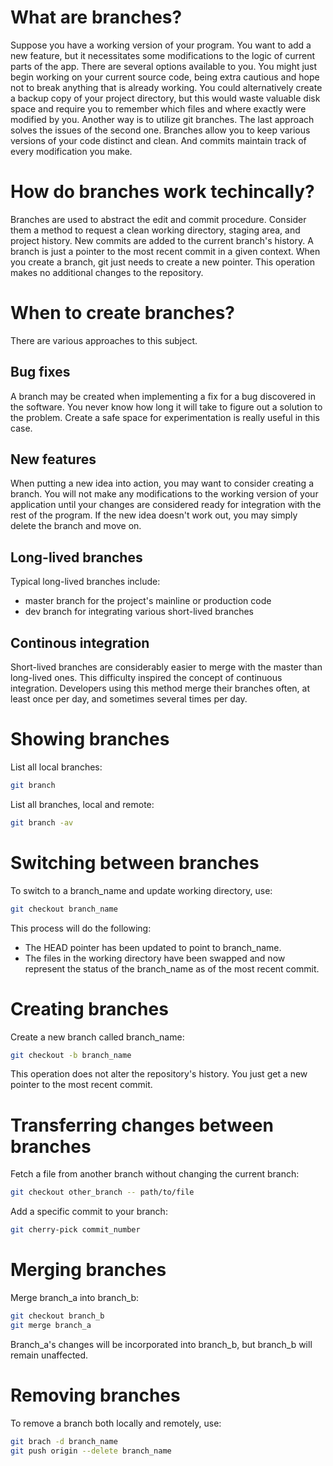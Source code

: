 <h1>What are branches?</h1>
Suppose you have a working  version of your program. You want to add a new feature, but it necessitates some modifications to the logic of current parts of the app. There are several options available to you. You might just begin working on your current source code, being extra cautious and hope not to break anything that is already working. You could alternatively create a backup copy of your project directory, but this would waste valuable disk space and require you to remember which files and where exactly were modified by you. Another way is to utilize git branches. The last approach solves the issues of the second one. Branches allow you to keep various versions of your code distinct and clean. And commits maintain track of every modification you make. 

<h1>How do branches work techincally?</h1>
Branches are used to abstract the edit and commit procedure. Consider them a method to request a clean working directory, staging area, and project history. New commits are added to the current branch's history. A branch is just a pointer to the most recent commit in a given context. When you create a branch, git just needs to create a new pointer. This operation makes no additional changes to the repository. 

<h1>When to create branches?</h1>

There are various approaches to this subject.

<h2>Bug fixes</h2>
A branch may be created when implementing a fix for a bug discovered in the software. You never know how long it will take to figure out a solution to the problem. Create a safe space for experimentation is really useful in this case.

<h2>New features</h2>
When putting a new idea into action, you may want to consider creating a branch. You will not make any modifications to the working version of your application until your changes are considered ready for integration with the rest of the program. If the new idea doesn't work out, you may simply delete the branch and move on. 

<h2>Long-lived branches</h2>

Typical long-lived branches include: 
* master branch for the project's mainline or production code 
* dev branch for integrating various short-lived branches 

<h2>Continous integration</h2>
Short-lived branches are considerably easier to merge with the master than long-lived ones. This difficulty inspired the concept of continuous integration. Developers using this method merge their branches often, at least once per day, and sometimes several times per day. 

<h1>Showing branches</h1>

List all local branches:

```bash
git branch
```

List all branches, local and remote:

```bash
git branch -av
```

<h1>Switching between branches</h1>

To switch to a branch_name and update working directory, use:

```bash
git checkout branch_name
```

This process will do the following:

* The HEAD pointer has been updated to point to branch_name.
* The files in the working directory have been swapped and now represent the status of the branch_name as of the most recent commit. 

<h1>Creating branches</h1>

Create a new branch called branch_name:

```bash
git checkout -b branch_name
```

This operation does not alter the repository's history. You just get a new pointer to the most recent commit. 

<h1>Transferring changes between branches</h1>

Fetch a file from another branch without changing the current branch:

```bash
git checkout other_branch -- path/to/file 
```

Add a specific commit to your branch:

```bash
git cherry-pick commit_number
```

<h1>Merging branches</h1>

Merge branch_a into branch_b:

```bash
git checkout branch_b
git merge branch_a
```

Branch_a's changes will be incorporated into branch_b, but branch_b will remain unaffected.

<h1>Removing branches</h1>

To remove a branch both locally and remotely, use:

```bash
git brach -d branch_name
git push origin --delete branch_name
```
